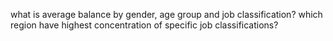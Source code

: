 what is average balance by gender, age group and job classification?
which region have highest concentration of specific job classifications?